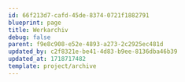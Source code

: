 ```yaml
---
id: 66f213d7-cafd-45de-8374-0721f1882791
blueprint: page
title: Werkarchiv
debug: false
parent: f9e8c908-e52e-4893-a273-2c2925ec481d
updated_by: c2f8321e-be41-4d83-b9ee-8136dba46b39
updated_at: 1718717482
template: project/archive
---
```

